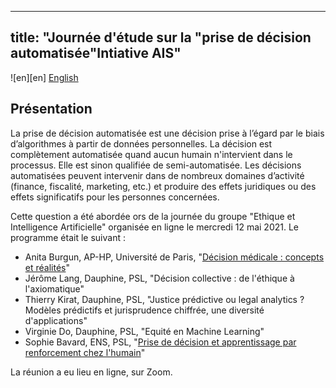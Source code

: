 
---
title: "Journée d'étude sur la "prise de décision automatisée"Intiative AIS"
---
![en][en] [English](en/index.md)


## Présentation

La prise de décision automatisée est une décision prise à l’égard par le biais d’algorithmes à partir de données personnelles. La décision est complètement automatisée quand aucun humain n'intervient dans le processus. Elle est sinon qualifiée de semi-automatisée. Les décisions automatisées peuvent intervenir dans de nombreux domaines d’activité (finance, fiscalité, marketing, etc.) et produire des effets juridiques ou des effets significatifs pour les personnes concernées.

Cette question a été abordée ors de la journée du groupe "Ethique et Intelligence Artificielle" organisée en ligne le mercredi 12 mai 2021. Le programme était le suivant :

* Anita Burgun, AP-HP, Université de Paris, "[Décision médicale : concepts et réalités]()"
* Jérôme Lang, Dauphine, PSL, "Décision collective : de l'éthique à l'axiomatique"
* Thierry Kirat, Dauphine, PSL, "Justice prédictive ou legal analytics ? Modèles prédictifs et jurisprudence chiffrée, une diversité d'applications"
* Virginie Do, Dauphine, PSL, "Equité en Machine Learning"
* Sophie Bavard, ENS, PSL, "[Prise de décision et apprentissage par renforcement chez l'humain](https://github.com/ais-initiative/ais-initiative.github.io/blob/master/decision-ai-bavard.pdf)"

La réunion a eu lieu en ligne, sur Zoom. 

